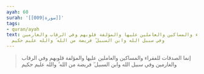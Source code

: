 ```yaml
---
ayah: 60
surah: '[[009|سورة]]'
tags:
- quran/ayah
text: إنما الصدقات للفقراء والمساكين والعاملين عليها والمؤلفة قلوبهم وفي الرقاب والغارمين
  وفي سبيل الله وابن السبيل ۖ فريضة من الله ۗ والله عليم حكيم
---
```

> إنما الصدقات للفقراء والمساكين والعاملين عليها والمؤلفة قلوبهم وفي الرقاب والغارمين وفي سبيل الله وابن السبيل ۖ فريضة من الله ۗ والله عليم حكيم
